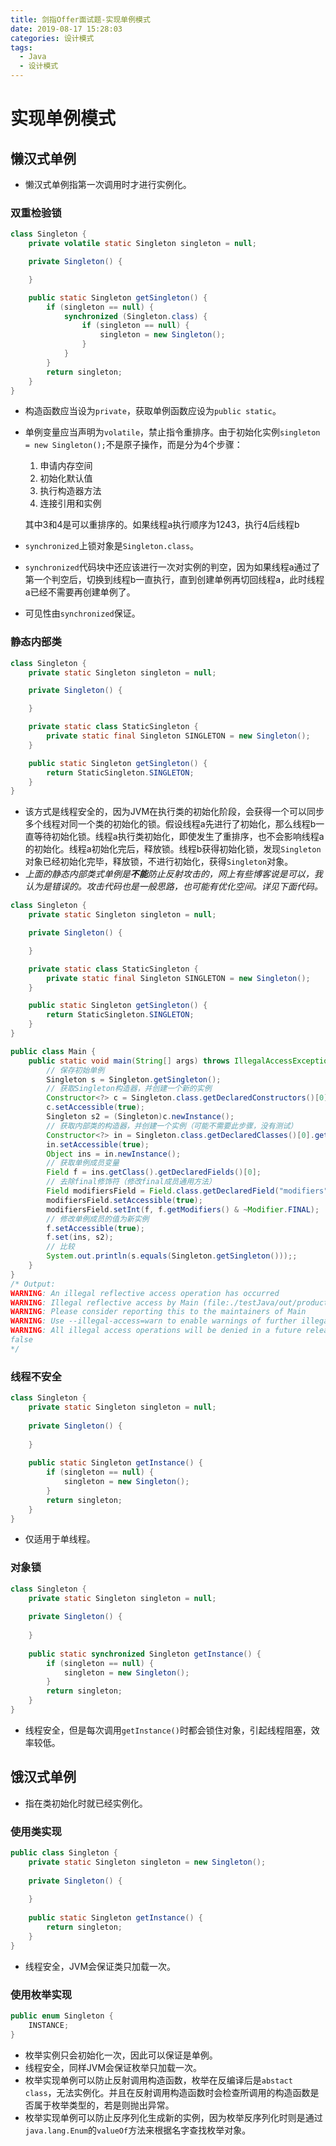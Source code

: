 ```yaml
---
title: 剑指Offer面试题-实现单例模式
date: 2019-08-17 15:28:03
categories: 设计模式
tags:
  - Java
  - 设计模式
---
```


# 实现单例模式

## 懒汉式单例

- 懒汉式单例指第一次调用时才进行实例化。

### 双重检验锁

```java
class Singleton {
    private volatile static Singleton singleton = null;

    private Singleton() {

    }

    public static Singleton getSingleton() {
        if (singleton == null) {
            synchronized (Singleton.class) {
                if (singleton == null) {
                    singleton = new Singleton();
                }
            }
        }
        return singleton;
    }
}
```

- 构造函数应当设为`private`，获取单例函数应设为`public static`。

- 单例变量应当声明为`volatile`，禁止指令重排序。由于初始化实例`singleton = new Singleton();`不是原子操作，而是分为4个步骤：

  1. 申请内存空间
  2. 初始化默认值
  3. 执行构造器方法
  4. 连接引用和实例

  其中3和4是可以重排序的。如果线程a执行顺序为1243，执行4后线程b

- `synchronized`上锁对象是`Singleton.class`。

- `synchronized`代码块中还应该进行一次对实例的判空，因为如果线程a通过了第一个判空后，切换到线程b一直执行，直到创建单例再切回线程a，此时线程a已经不需要再创建单例了。

- 可见性由`synchronized`保证。

### 静态内部类

```java
class Singleton {
    private static Singleton singleton = null;

    private Singleton() {

    }

    private static class StaticSingleton {
        private static final Singleton SINGLETON = new Singleton();
    }

    public static Singleton getSingleton() {
        return StaticSingleton.SINGLETON;
    }
}
```

- 该方式是线程安全的，因为JVM在执行类的初始化阶段，会获得一个可以同步多个线程对同一个类的初始化的锁。假设线程a先进行了初始化，那么线程b一直等待初始化锁。线程a执行类初始化，即使发生了重排序，也不会影响线程a的初始化。线程a初始化完后，释放锁。线程b获得初始化锁，发现`Singleton`对象已经初始化完毕，释放锁，不进行初始化，获得`Singleton`对象。
- *上面的静态内部类式单例是**不能**防止反射攻击的，网上有些博客说是可以，我认为是错误的。攻击代码也是一般思路，也可能有优化空间。详见下面代码。*

```java
class Singleton {
    private static Singleton singleton = null;

    private Singleton() {

    }

    private static class StaticSingleton {
        private static final Singleton SINGLETON = new Singleton();
    }

    public static Singleton getSingleton() {
        return StaticSingleton.SINGLETON;
    }
}

public class Main {
    public static void main(String[] args) throws IllegalAccessException, InvocationTargetException, InstantiationException, NoSuchFieldException {
        // 保存初始单例
        Singleton s = Singleton.getSingleton();
        // 获取Singleton构造器，并创建一个新的实例
        Constructor<?> c = Singleton.class.getDeclaredConstructors()[0];
        c.setAccessible(true);
        Singleton s2 = (Singleton)c.newInstance();
        // 获取内部类的构造器，并创建一个实例（可能不需要此步骤，没有测试）
        Constructor<?> in = Singleton.class.getDeclaredClasses()[0].getDeclaredConstructors()[0];
        in.setAccessible(true);
        Object ins = in.newInstance();
        // 获取单例成员变量
        Field f = ins.getClass().getDeclaredFields()[0];
        // 去除final修饰符（修改final成员通用方法）
        Field modifiersField = Field.class.getDeclaredField("modifiers");
        modifiersField.setAccessible(true);
        modifiersField.setInt(f, f.getModifiers() & ~Modifier.FINAL);
        // 修改单例成员的值为新实例
        f.setAccessible(true);
        f.set(ins, s2);
        // 比较
        System.out.println(s.equals(Singleton.getSingleton()));;
    }
}
/* Output:
WARNING: An illegal reflective access operation has occurred
WARNING: Illegal reflective access by Main (file:./testJava/out/production/testJava/) to field java.lang.reflect.Field.modifiers
WARNING: Please consider reporting this to the maintainers of Main
WARNING: Use --illegal-access=warn to enable warnings of further illegal reflective access operations
WARNING: All illegal access operations will be denied in a future release
false
*/
```



### 线程不安全

```java
class Singleton {
    private static Singleton singleton = null;
    
    private Singleton() {
        
    }
    
    public static Singleton getInstance() {
        if (singleton == null) {
            singleton = new Singleton();
        }
        return singleton;
    }
}
```

- 仅适用于单线程。

### 对象锁

```java
class Singleton {
    private static Singleton singleton = null;
    
    private Singleton() {
        
    }
    
    public static synchronized Singleton getInstance() {
        if (singleton == null) {
            singleton = new Singleton();
        }
        return singleton;
    }
}
```

- 线程安全，但是每次调用`getInstance()`时都会锁住对象，引起线程阻塞，效率较低。

## 饿汉式单例

- 指在类初始化时就已经实例化。

### 使用类实现

```java
public class Singleton {
    private static Singleton singleton = new Singleton();
    
    private Singleton() {
        
    }
    
    public static Singleton getInstance() {
        return singleton;
    }
}
```

- 线程安全，JVM会保证类只加载一次。

### 使用枚举实现

```java
public enum Singleton {
    INSTANCE;
}
```

- 枚举实例只会初始化一次，因此可以保证是单例。
- 线程安全，同样JVM会保证枚举只加载一次。
- 枚举实现单例可以防止反射调用构造函数，枚举在反编译后是`abstact class`，无法实例化。并且在反射调用构造函数时会检查所调用的构造函数是否属于枚举类型的，若是则抛出异常。
- 枚举实现单例可以防止反序列化生成新的实例，因为枚举反序列化时则是通过`java.lang.Enum`的`valueOf`方法来根据名字查找枚举对象。

